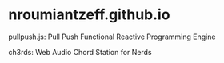 # nroumiantzeff.github.io

pullpush.js: Pull Push Functional Reactive Programming Engine

ch3rds: Web Audio Chord Station for Nerds
